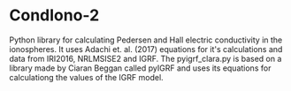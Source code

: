 # CondIono-2
Python library for calculating Pedersen and Hall electric conductivity in the ionospheres. It uses Adachi et. al. (2017) equations for it's calculations and data from IRI2016, NRLMSISE2 and IGRF.
The pyigrf_clara.py is based on a library made by Ciaran Beggan called pyIGRF and uses its equations for calculationg the values of the IGRF model.
